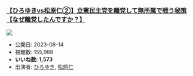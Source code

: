 ### [【ひろゆきvs松原仁②】立憲民主党を離党して無所属で戦う秘策【なぜ離党したんですか？】](https://www.youtube.com/watch?v=rbYql3rs6JU)
[![](https://img.youtube.com/vi/rbYql3rs6JU/sddefault.jpg)](https://www.youtube.com/watch?v=rbYql3rs6JU)
-   公開日: 2023-08-14
-   視聴数: 155,988
-   **いいね数: 1,573**
-   出演者: [ひろゆき](/rehacq_fan/people/ひろゆき "wikilink"), [松原仁](/rehacq_fan/people/松原仁 "wikilink")
